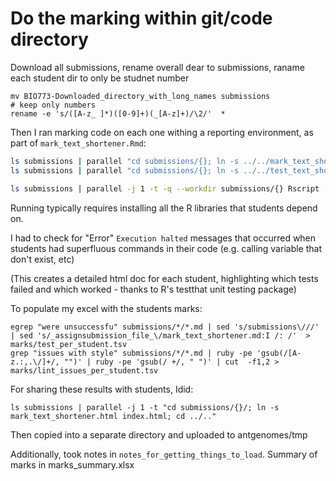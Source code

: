 # Do the marking within git/code directory 

Download all submissions, rename overall dear to submissions, raname each student dir to only be studnet number

```
mv BIO773-Downloaded_directory_with_long_names submissions
# keep only numbers
rename -e 's/([A-z_ ]*)([0-9]+)(_[A-z]+)/\2/'  *
```


Then I ran marking code on each one withing a reporting environment, as part of `mark_text_shortener.Rmd`:

```bash 
ls submissions | parallel "cd submissions/{}; ln -s ../../mark_text_shortener.Rmd"
ls submissions | parallel "cd submissions/{}; ln -s ../../test_text_shortener.R"

ls submissions | parallel -j 1 -t -q --workdir submissions/{} Rscript -e 'library(knitr); output = knit("mark_text_shortener.Rmd"); render(output, output_format = "html_document")'

```

Running typically requires installing all the R libraries that students depend on. 

I had to check for "Error"  `Execution halted` messages that occurred when students had superfluous commands in their code (e.g. calling variable that don't exist, etc)


(This creates a detailed html doc for each student, highlighting which tests failed and which worked - thanks to R's testthat unit testing package)



To populate my excel with the students marks:
```
egrep "were unsuccessfu" submissions/*/*.md | sed 's/submissions\///' | sed 's/_assignsubmission_file_\/mark_text_shortener.md:I /: /'  > marks/test_per_student.tsv
grep "issues with style" submissions/*/*.md | ruby -pe 'gsub(/[A-z.:,.\/]+/, "")' | ruby -pe 'gsub(/ +/, " ")' | cut  -f1,2 > marks/lint_issues_per_student.tsv

```

For sharing these results with students, Idid: 

```
ls submissions | parallel -j 1 -t "cd submissions/{}/; ln -s mark_text_shortener.html index.html; cd ../.."
```

Then copied into a separate directory and uploaded to antgenomes/tmp


Additionally, took notes in `notes_for_getting_things_to_load`. Summary of marks in marks_summary.xlsx








